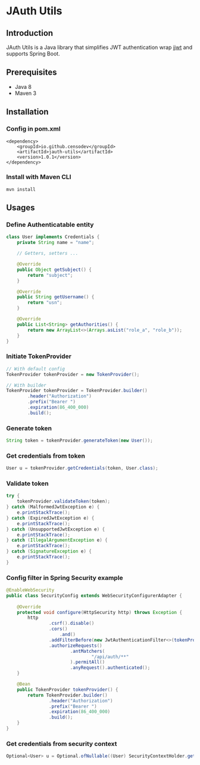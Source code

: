 # JAuth Utils
## Introduction
JAuth Utils is a Java library that simplifies JWT authentication wrap [jjwt](https://github.com/jwtk/jjwt) and supports Spring Boot.

## Prerequisites
* Java 8
* Maven 3

## Installation
### Config in pom.xml
```
<dependency>
    <groupId>io.github.censodev</groupId>
    <artifactId>jauth-utils</artifactId>
    <version>1.0.1</version>
</dependency>
```
### Install with Maven CLI
```
mvn install
```

## Usages
### Define Authenticatable entity
```java
class User implements Credentials {
    private String name = "name";

    // Getters, setters ...

    @Override
    public Object getSubject() {
        return "subject";
    }

    @Override
    public String getUsername() {
        return "usn";
    }

    @Override
    public List<String> getAuthorities() {
        return new ArrayList<>(Arrays.asList("role_a", "role_b"));
    }
}
```
### Initiate TokenProvider
```java
// With default config
TokenProvider tokenProvider = new TokenProvider();

// With builder
TokenProvider tokenProvider = TokenProvider.builder()
        .header("Authorization")
        .prefix("Bearer ")
        .expiration(86_400_000)
        .build();
```
### Generate token
```java
String token = tokenProvider.generateToken(new User());
```
### Get credentials from token
```java
User u = tokenProvider.getCredentials(token, User.class);
```
### Validate token
```java
try {
    tokenProvider.validateToken(token);
} catch (MalformedJwtException e) {
    e.printStackTrace();
} catch (ExpiredJwtException e) {
    e.printStackTrace();
} catch (UnsupportedJwtException e) {
    e.printStackTrace();
} catch (IllegalArgumentException e) {
    e.printStackTrace();
} catch (SignatureException e) {
    e.printStackTrace();
}
```
### Config filter in Spring Security example
```java
@EnableWebSecurity
public class SecurityConfig extends WebSecurityConfigurerAdapter {
    
    @Override
    protected void configure(HttpSecurity http) throws Exception {
        http
                .csrf().disable()
                .cors()
                    .and()
                .addFilterBefore(new JwtAuthenticationFilter<>(tokenProvider(), User.class), UsernamePasswordAuthenticationFilter.class)
                .authorizeRequests()
                        .antMatchers(
                                "/api/auth/**"
                        ).permitAll()
                        .anyRequest().authenticated();
    }

    @Bean
    public TokenProvider tokenProvider() {
        return TokenProvider.builder()
                .header("Authorization")
                .prefix("Bearer ")
                .expiration(86_400_000)
                .build();
    }
}
```
### Get credentials from security context
```java
Optional<User> u = Optional.ofNullable((User) SecurityContextHolder.getContext().getAuthentication().getCredentials());
```
